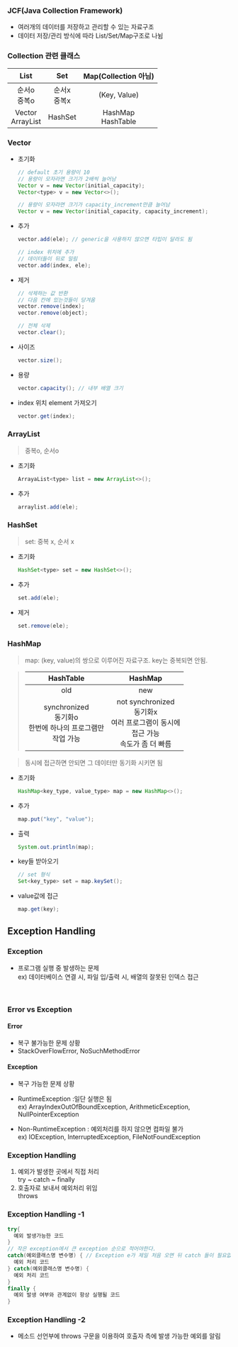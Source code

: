 ### JCF(Java Collection Framework)
- 여러개의 데이터를 저장하고 관리할 수 있는 자료구조
- 데이터 저장/관리 방식에 따라 List/Set/Map구조로 나뉨

### Collection 관련 클래스
|List|Set|Map(Collection 아님)|
|:--:|:--:|:--:|
|순서o<br>중복o|순서x<br>중복x|(Key, Value)|
|Vector<br>ArrayList|HashSet|HashMap<br>HashTable|

### Vector
- 초기화
  ```java
  // default 초기 용량이 10
  // 용량이 모자라면 크기가 2배씩 늘어남
  Vector v = new Vector(initial_capacity);
  Vector<type> v = new Vector<>();
  
  // 용량이 모자라면 크기가 capacity_increment만큼 늘어남
  Vector v = new Vector(initial_capacity, capacity_increment);
  ```
- 추가
  ```java
  vector.add(ele); // generic을 사용하지 않으면 타입이 달라도 됨
  
  // index 위치에 추가
  // 데이터들이 뒤로 밀림
  vector.add(index, ele);
  ```
- 제거
  ```java
  // 삭제하는 값 반환
  // 다음 칸에 있는것들이 당겨옴
  vector.remove(index);
  vector.remove(object);
  
  // 전체 삭제
  vector.clear();
  ```
- 사이즈
  ```java
  vector.size();
  ```
- 용량
  ```java
  vector.capacity(); // 내부 배열 크기
  ```
- index 위치 element 가져오기
  ```java
  vector.get(index);
  ```
### ArrayList
> 중복o, 순서o

- 초기화
  ```java
  ArrayaList<type> list = new ArrayList<>();
  ```
- 추가
  ```java
  arraylist.add(ele);
  ```

### HashSet
> set: 중복 x, 순서 x

- 초기화
  ```java
  HashSet<type> set = new HashSet<>();
  ```
- 추가
  ```java
  set.add(ele);
  ```
- 제거
  ```java
  set.remove(ele);
  ```

### HashMap
> map: (key, value)의 쌍으로 이루어진 자료구조. key는 중복되면 안됨.

> |HashTable|HashMap|
> |:--:|:--:|
> |old|new|
> |synchronized<br>동기화o<br>한번에 하나의 프로그램만<br>작업 가능|not synchronized<br>동기화x<br>여러 프로그램이 동시에<br> 접근 가능<br>속도가 좀 더 빠름|

> 동시에 접근하면 안되면 그 데이터만 동기화 시키면 됨

- 초기화
  ```java
  HashMap<key_type, value_type> map = new HashMap<>();
  ```
- 추가
  ```java
  map.put("key", "value");
  ```
- 출력
  ```java
  System.out.println(map);
  ```
- key들 받아오기
  ```java
  // set 형식
  Set<key_type> set = map.keySet();
  ```
- value값에 접근
  ```java
  map.get(key);
  ```

## Exception Handling
### Exception
- 프로그램 실행 중 발생하는 문제<br>
ex) 데이터베이스 연결 시, 파일 입/출력 시, 배열의 잘못된 인덱스 접근<br>
<br>

### Error vs Exception
#### Error
- 복구 불가능한 문제 상황
- StackOverFlowError, NoSuchMethodError

#### Exception
- 복구 가능한 문제 상황
- RuntimeException :일단 실행은 됨<br>
  ex) ArrayIndexOutOfBoundException, ArithmeticException, NullPointerException<br>
  
- Non-RuntimeException : 예외처리를 하지 않으면 컴파일 불가<br>
  ex) IOException, InterruptedException, FileNotFoundException

### Exception Handling
1. 예외가 발생한 곳에서 직접 처리<br>
  try ~ catch ~ finally
2. 호출자로 보내서 예외처리 위임<br>
  throws
  
### Exception Handling -1
```java
try{
  예외 발생가능한 코드
}
// 작은 exception에서 큰 exception 순으로 적어야한다.
catch(예외클래스명 변수명) { // Exception e가 제일 처음 오면 뒤 catch 들이 필요없음
  예외 처리 코드
} catch(예외클래스명 변수명) {
  예외 처리 코드
}
finally {
  예외 발생 여부와 관계없이 항상 실행될 코드
}
```

### Exception Handling -2
- 메소드 선언부에 throws 구문을 이용하여 호출자 측에 발생 가능한 예외를 알림
